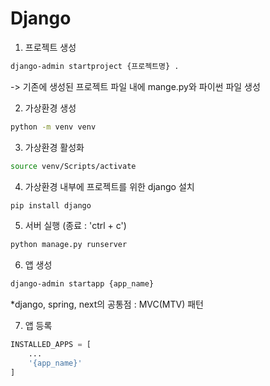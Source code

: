 # Django

1. 프로젝트 생성
```bash
django-admin startproject {프로젝트명} .
```
-> 기존에 생성된 프로젝트 파일 내에 mange.py와 파이썬 파일 생성

2. 가상환경 생성
```bash
python -m venv venv
```

3. 가상환경 활성화
```bash
source venv/Scripts/activate
```

4. 가상환경 내부에 프로젝트를 위한 django 설치
```bash
pip install django
```

5. 서버 실행 (종료 : 'ctrl + c')
```bash
python manage.py runserver
```

6. 앱 생성
```bash
django-admin startapp {app_name}
```

*django, spring, next의 공통점 : MVC(MTV) 패턴 

7. 앱 등록
```python
INSTALLED_APPS = [
    ...
    '{app_name}'
]
```